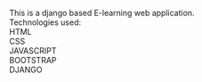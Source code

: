 This is a django based E-learning web application.<br>
Technologies used:<br>
HTML<br>
CSS<br>
JAVASCRIPT<br>
BOOTSTRAP<br>
DJANGO<br>